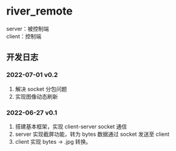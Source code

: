 # river_remote  
server：被控制端  
client：控制端

## 开发日志
### 2022-07-01 v0.2
1. 解决 socket 分包问题  
2. 实现图像动态刷新

### 2022-06-27 v0.1  
1. 搭建基本框架，实现 client-server socket 通信
2. server 实现截屏功能，转为 bytes 数据通过 socket 发送至 client
3. client 实现 bytes -> .jpg 转换。